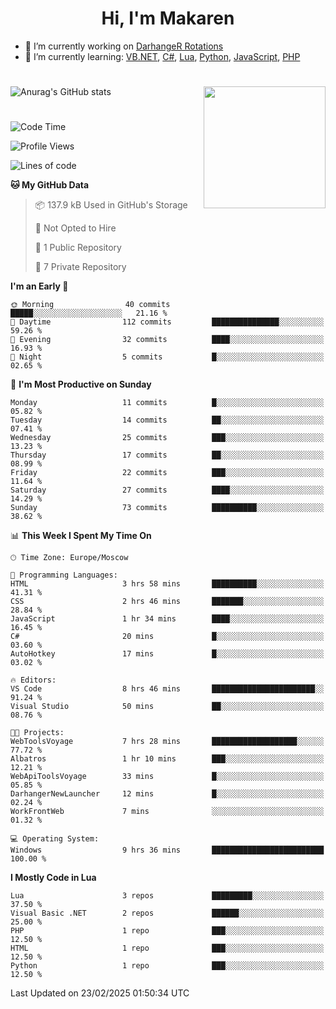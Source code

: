 <div id="header" align="center">
 <h1>Hi, I'm Makaren</h1>
</div>

- 🔭 I’m currently working on <a href="https://darhanger.github.io/rotations/">DarhangeR Rotations</a>
- 🌱 I’m currently learning: <a href="https://learn.microsoft.com/ru-ru/dotnet/visual-basic/">VB.NET</a>, <a href="https://dotnet.microsoft.com/en-us/languages/csharp">C#</a>, <a href="https://www.lua.org">Lua</a>, <a href="https://www.python.org">Python</a>, <a href="https://www.ecma-international.org/publications-and-standards/standards/ecma-262/">JavaScript</a>, <a href="https://www.php.net">PHP</a>
<!--
- 👯 I’m looking to collaborate on ...
- 🤔 I’m looking for help with ...
- 💬 Ask me about ...
- 📫 How to reach me: ...
- 😄 Pronouns: ...
- ⚡ Fun fact: ...
-->
#
![Anurag's GitHub stats](https://github-readme-stats.vercel.app/api?username=MakarenD&text_color=fff&icon_color=435cd9&show_icons=true&theme=dark&bg_color=00000000)<img align="right" src="https://media3.giphy.com/media/LaVp0AyqR5bGsC5Cbm/giphy.gif?cid=ecf05e4702j5mjw4h8mwt6p3xur6xnlpw7ymefs00ez9pcbs&ep=v1_gifs_search&rid=giphy.gif&ct=g" width="195"/> 

#
<!--START_SECTION:waka-->
![Code Time](http://img.shields.io/badge/Code%20Time-592%20hrs%2025%20mins-blue)

![Profile Views](http://img.shields.io/badge/Profile%20Views-2-blue)

![Lines of code](https://img.shields.io/badge/From%20Hello%20World%20I%27ve%20Written-3.0%20million%20lines%20of%20code-blue)

**🐱 My GitHub Data** 

> 📦 137.9 kB Used in GitHub's Storage 
 > 
> 🚫 Not Opted to Hire
 > 
> 📜 1 Public Repository 
 > 
> 🔑 7 Private Repository 
 > 
**I'm an Early 🐤** 

```text
🌞 Morning                40 commits          █████░░░░░░░░░░░░░░░░░░░░   21.16 % 
🌆 Daytime                112 commits         ███████████████░░░░░░░░░░   59.26 % 
🌃 Evening                32 commits          ████░░░░░░░░░░░░░░░░░░░░░   16.93 % 
🌙 Night                  5 commits           █░░░░░░░░░░░░░░░░░░░░░░░░   02.65 % 
```
📅 **I'm Most Productive on Sunday** 

```text
Monday                   11 commits          █░░░░░░░░░░░░░░░░░░░░░░░░   05.82 % 
Tuesday                  14 commits          ██░░░░░░░░░░░░░░░░░░░░░░░   07.41 % 
Wednesday                25 commits          ███░░░░░░░░░░░░░░░░░░░░░░   13.23 % 
Thursday                 17 commits          ██░░░░░░░░░░░░░░░░░░░░░░░   08.99 % 
Friday                   22 commits          ███░░░░░░░░░░░░░░░░░░░░░░   11.64 % 
Saturday                 27 commits          ████░░░░░░░░░░░░░░░░░░░░░   14.29 % 
Sunday                   73 commits          ██████████░░░░░░░░░░░░░░░   38.62 % 
```


📊 **This Week I Spent My Time On** 

```text
🕑︎ Time Zone: Europe/Moscow

💬 Programming Languages: 
HTML                     3 hrs 58 mins       ██████████░░░░░░░░░░░░░░░   41.31 % 
CSS                      2 hrs 46 mins       ███████░░░░░░░░░░░░░░░░░░   28.84 % 
JavaScript               1 hr 34 mins        ████░░░░░░░░░░░░░░░░░░░░░   16.45 % 
C#                       20 mins             █░░░░░░░░░░░░░░░░░░░░░░░░   03.60 % 
AutoHotkey               17 mins             █░░░░░░░░░░░░░░░░░░░░░░░░   03.02 % 

🔥 Editors: 
VS Code                  8 hrs 46 mins       ███████████████████████░░   91.24 % 
Visual Studio            50 mins             ██░░░░░░░░░░░░░░░░░░░░░░░   08.76 % 

🐱‍💻 Projects: 
WebToolsVoyage           7 hrs 28 mins       ███████████████████░░░░░░   77.72 % 
Albatros                 1 hr 10 mins        ███░░░░░░░░░░░░░░░░░░░░░░   12.21 % 
WebApiToolsVoyage        33 mins             █░░░░░░░░░░░░░░░░░░░░░░░░   05.85 % 
DarhangerNewLauncher     12 mins             █░░░░░░░░░░░░░░░░░░░░░░░░   02.24 % 
WorkFrontWeb             7 mins              ░░░░░░░░░░░░░░░░░░░░░░░░░   01.32 % 

💻 Operating System: 
Windows                  9 hrs 36 mins       █████████████████████████   100.00 % 
```

**I Mostly Code in Lua** 

```text
Lua                      3 repos             █████████░░░░░░░░░░░░░░░░   37.50 % 
Visual Basic .NET        2 repos             ██████░░░░░░░░░░░░░░░░░░░   25.00 % 
PHP                      1 repo              ███░░░░░░░░░░░░░░░░░░░░░░   12.50 % 
HTML                     1 repo              ███░░░░░░░░░░░░░░░░░░░░░░   12.50 % 
Python                   1 repo              ███░░░░░░░░░░░░░░░░░░░░░░   12.50 % 
```




 Last Updated on 23/02/2025 01:50:34 UTC
<!--END_SECTION:waka-->

